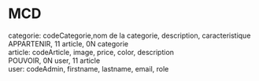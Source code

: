 # MCD

categorie: codeCategorie,nom de la categorie, description, caracteristique  
APPARTENIR, 11 article, 0N categorie  
article: codeArticle, image, price, color, description  
POUVOIR, 0N user, 11 article  
user: codeAdmin, firstname, lastname, email, role